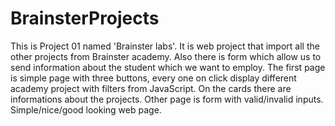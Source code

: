 # BrainsterProjects

This is Project 01 named 'Brainster labs'. It is web project that import all the other projects from Brainster academy. Also there is form which allow us to send information about the student which we want to employ. The first page is simple page with three buttons, every one on click display different academy project with filters from JavaScript. On the cards there are informations about the projects. Other page is form with valid/invalid inputs. Simple/nice/good looking web page. 